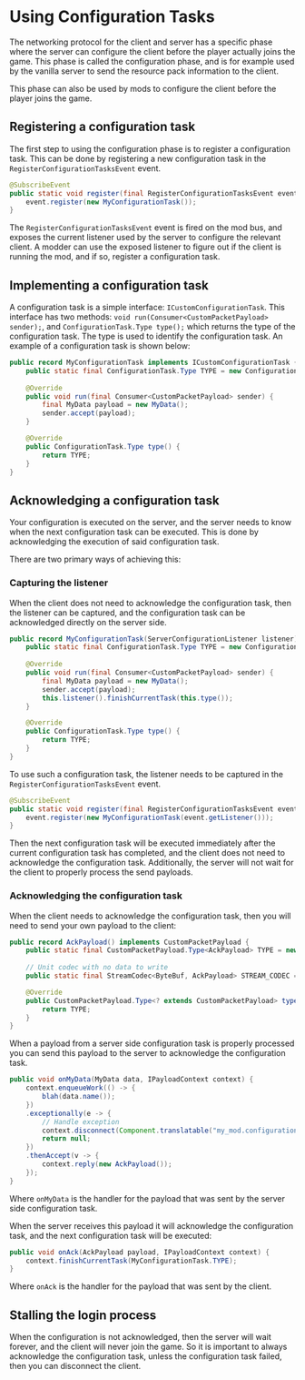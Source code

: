 # Using Configuration Tasks

The networking protocol for the client and server has a specific phase where the server can configure the client before the player actually joins the game. This phase is called the configuration phase, and is for example used by the vanilla server to send the resource pack information to the client.

This phase can also be used by mods to configure the client before the player joins the game.

## Registering a configuration task

The first step to using the configuration phase is to register a configuration task. This can be done by registering a new configuration task in the `RegisterConfigurationTasksEvent` event.

```java
@SubscribeEvent
public static void register(final RegisterConfigurationTasksEvent event) {
    event.register(new MyConfigurationTask());
}
```

The `RegisterConfigurationTasksEvent` event is fired on the mod bus, and exposes the current listener used by the server to configure the relevant client. A modder can use the exposed listener to figure out if the client is running the mod, and if so, register a configuration task.

## Implementing a configuration task

A configuration task is a simple interface: `ICustomConfigurationTask`. This interface has two methods: `void run(Consumer<CustomPacketPayload> sender);`, and `ConfigurationTask.Type type();` which returns the type of the configuration task. The type is used to identify the configuration task. An example of a configuration task is shown below:

```java
public record MyConfigurationTask implements ICustomConfigurationTask {
    public static final ConfigurationTask.Type TYPE = new ConfigurationTask.Type(ResourceLocation.fromNamespaceAndPath("mymod", "my_task"));
    
    @Override
    public void run(final Consumer<CustomPacketPayload> sender) {
        final MyData payload = new MyData();
        sender.accept(payload);
    }

    @Override
    public ConfigurationTask.Type type() {
        return TYPE;
    }
}
```

## Acknowledging a configuration task

Your configuration is executed on the server, and the server needs to know when the next configuration task can be executed. This is done by acknowledging the execution of said configuration task.

There are two primary ways of achieving this:

### Capturing the listener

When the client does not need to acknowledge the configuration task, then the listener can be captured, and the configuration task can be acknowledged directly on the server side.

```java
public record MyConfigurationTask(ServerConfigurationListener listener) implements ICustomConfigurationTask {
    public static final ConfigurationTask.Type TYPE = new ConfigurationTask.Type(ResourceLocation.fromNamespaceAndPath("mymod", "my_task"));
    
    @Override
    public void run(final Consumer<CustomPacketPayload> sender) {
        final MyData payload = new MyData();
        sender.accept(payload);
        this.listener().finishCurrentTask(this.type());
    }

    @Override
    public ConfigurationTask.Type type() {
        return TYPE;
    }
}
```

To use such a configuration task, the listener needs to be captured in the `RegisterConfigurationTasksEvent` event.

```java
@SubscribeEvent
public static void register(final RegisterConfigurationTasksEvent event) {
    event.register(new MyConfigurationTask(event.getListener()));
}
```

Then the next configuration task will be executed immediately after the current configuration task has completed, and the client does not need to acknowledge the configuration task. Additionally, the server will not wait for the client to properly process the send payloads.

### Acknowledging the configuration task

When the client needs to acknowledge the configuration task, then you will need to send your own payload to the client:

```java
public record AckPayload() implements CustomPacketPayload {
    public static final CustomPacketPayload.Type<AckPayload> TYPE = new CustomPacketPayload.Type<>(ResourceLocation.fromNamespaceAndPath("mymod", "ack"));
    
    // Unit codec with no data to write
    public static final StreamCodec<ByteBuf, AckPayload> STREAM_CODEC = StreamCodec.unit(new AckPayload());

    @Override
    public CustomPacketPayload.Type<? extends CustomPacketPayload> type() {
        return TYPE;
    }
}
```

When a payload from a server side configuration task is properly processed you can send this payload to the server to acknowledge the configuration task.

```java
public void onMyData(MyData data, IPayloadContext context) {
    context.enqueueWork(() -> {
        blah(data.name());
    })
    .exceptionally(e -> {
        // Handle exception
        context.disconnect(Component.translatable("my_mod.configuration.failed", e.getMessage()));
        return null;
    })
    .thenAccept(v -> {
        context.reply(new AckPayload());
    });     
}
```

Where `onMyData` is the handler for the payload that was sent by the server side configuration task.

When the server receives this payload it will acknowledge the configuration task, and the next configuration task will be executed:

```java
public void onAck(AckPayload payload, IPayloadContext context) {
    context.finishCurrentTask(MyConfigurationTask.TYPE);
}
```

Where `onAck` is the handler for the payload that was sent by the client.

## Stalling the login process

When the configuration is not acknowledged, then the server will wait forever, and the client will never join the game. So it is important to always acknowledge the configuration task, unless the configuration task failed, then you can disconnect the client.
